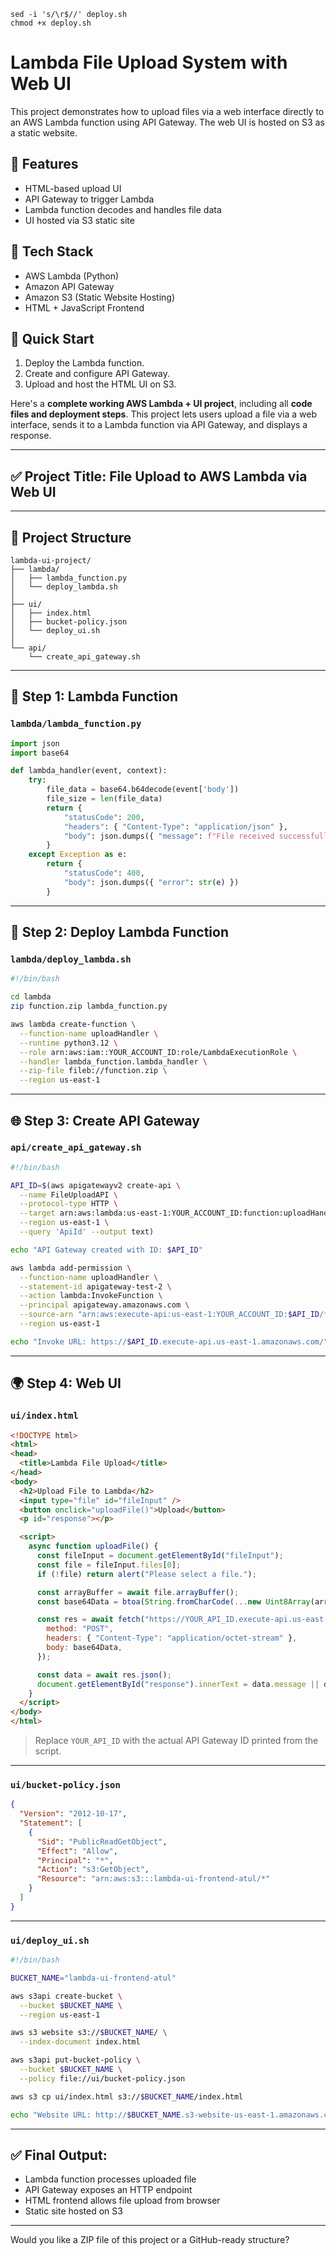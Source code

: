 ```
sed -i 's/\r$//' deploy.sh
chmod +x deploy.sh

```
# Lambda File Upload System with Web UI

This project demonstrates how to upload files via a web interface directly to an AWS Lambda function using API Gateway. The web UI is hosted on S3 as a static website.

## 🌟 Features

- HTML-based upload UI
- API Gateway to trigger Lambda
- Lambda function decodes and handles file data
- UI hosted via S3 static site

## 🔧 Tech Stack

- AWS Lambda (Python)
- Amazon API Gateway
- Amazon S3 (Static Website Hosting)
- HTML + JavaScript Frontend

## 🚀 Quick Start

1. Deploy the Lambda function.
2. Create and configure API Gateway.
3. Upload and host the HTML UI on S3.

Here's a **complete working AWS Lambda + UI project**, including all **code files and deployment steps**. This project lets users upload a file via a web interface, sends it to a Lambda function via API Gateway, and displays a response.

---

## ✅ Project Title: **File Upload to AWS Lambda via Web UI**

---

## 📁 Project Structure

```
lambda-ui-project/
├── lambda/
│   ├── lambda_function.py
│   └── deploy_lambda.sh
│
├── ui/
│   ├── index.html
│   ├── bucket-policy.json
│   └── deploy_ui.sh
│
└── api/
    └── create_api_gateway.sh
```

---

## 🧠 Step 1: Lambda Function

### `lambda/lambda_function.py`

```python
import json
import base64

def lambda_handler(event, context):
    try:
        file_data = base64.b64decode(event['body'])
        file_size = len(file_data)
        return {
            "statusCode": 200,
            "headers": { "Content-Type": "application/json" },
            "body": json.dumps({ "message": f"File received successfully! Size: {file_size} bytes" })
        }
    except Exception as e:
        return {
            "statusCode": 400,
            "body": json.dumps({ "error": str(e) })
        }
```

---

## 🔧 Step 2: Deploy Lambda Function

### `lambda/deploy_lambda.sh`

```bash
#!/bin/bash

cd lambda
zip function.zip lambda_function.py

aws lambda create-function \
  --function-name uploadHandler \
  --runtime python3.12 \
  --role arn:aws:iam::YOUR_ACCOUNT_ID:role/LambdaExecutionRole \
  --handler lambda_function.lambda_handler \
  --zip-file fileb://function.zip \
  --region us-east-1
```

---

## 🌐 Step 3: Create API Gateway

### `api/create_api_gateway.sh`

```bash
#!/bin/bash

API_ID=$(aws apigatewayv2 create-api \
  --name FileUploadAPI \
  --protocol-type HTTP \
  --target arn:aws:lambda:us-east-1:YOUR_ACCOUNT_ID:function:uploadHandler \
  --region us-east-1 \
  --query 'ApiId' --output text)

echo "API Gateway created with ID: $API_ID"

aws lambda add-permission \
  --function-name uploadHandler \
  --statement-id apigateway-test-2 \
  --action lambda:InvokeFunction \
  --principal apigateway.amazonaws.com \
  --source-arn "arn:aws:execute-api:us-east-1:YOUR_ACCOUNT_ID:$API_ID/*/*/" \
  --region us-east-1

echo "Invoke URL: https://$API_ID.execute-api.us-east-1.amazonaws.com/"
```

---

## 🌍 Step 4: Web UI

### `ui/index.html`

```html
<!DOCTYPE html>
<html>
<head>
  <title>Lambda File Upload</title>
</head>
<body>
  <h2>Upload File to Lambda</h2>
  <input type="file" id="fileInput" />
  <button onclick="uploadFile()">Upload</button>
  <p id="response"></p>

  <script>
    async function uploadFile() {
      const fileInput = document.getElementById("fileInput");
      const file = fileInput.files[0];
      if (!file) return alert("Please select a file.");

      const arrayBuffer = await file.arrayBuffer();
      const base64Data = btoa(String.fromCharCode(...new Uint8Array(arrayBuffer)));

      const res = await fetch("https://YOUR_API_ID.execute-api.us-east-1.amazonaws.com/", {
        method: "POST",
        headers: { "Content-Type": "application/octet-stream" },
        body: base64Data,
      });

      const data = await res.json();
      document.getElementById("response").innerText = data.message || data.error;
    }
  </script>
</body>
</html>
```

> Replace `YOUR_API_ID` with the actual API Gateway ID printed from the script.

---

### `ui/bucket-policy.json`

```json
{
  "Version": "2012-10-17",
  "Statement": [
    {
      "Sid": "PublicReadGetObject",
      "Effect": "Allow",
      "Principal": "*",
      "Action": "s3:GetObject",
      "Resource": "arn:aws:s3:::lambda-ui-frontend-atul/*"
    }
  ]
}
```

---

### `ui/deploy_ui.sh`

```bash
#!/bin/bash

BUCKET_NAME="lambda-ui-frontend-atul"

aws s3api create-bucket \
  --bucket $BUCKET_NAME \
  --region us-east-1

aws s3 website s3://$BUCKET_NAME/ \
  --index-document index.html

aws s3api put-bucket-policy \
  --bucket $BUCKET_NAME \
  --policy file://ui/bucket-policy.json

aws s3 cp ui/index.html s3://$BUCKET_NAME/index.html

echo "Website URL: http://$BUCKET_NAME.s3-website-us-east-1.amazonaws.com"
```

---

## ✅ Final Output:

* Lambda function processes uploaded file
* API Gateway exposes an HTTP endpoint
* HTML frontend allows file upload from browser
* Static site hosted on S3

---

Would you like a ZIP file of this project or a GitHub-ready structure?


